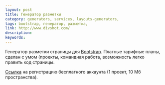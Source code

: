 ```yaml
---
layout: post
title: Генератор разметки
category: generators, services, layouts-generators, 
tags: bootstrap, генератор, разметка, 
link: http://www.divshot.com/
description: 
keywords: 
---
```


<p>Генератор разметки страницы для <a href="/search/id2">Bootstrap</a>. Платные тарифные планы, сделан с умом (проекты, командная работа, возможность легко править код страницы.</p>
<p><a href="https://api.divshot.com/up?plan=free">Ссылка</a> на регистрацию бесплатного аккаунта (1 проект, 10 Мб пространства).</p>
